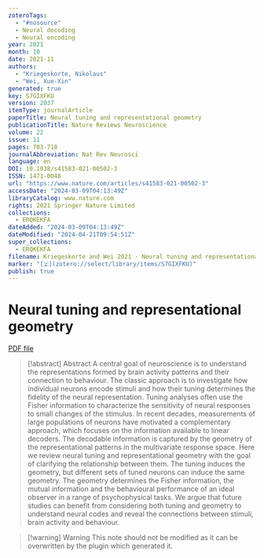 ```yaml
---
zoteroTags:
  - "#nosource"
  - Neural decoding
  - Neural encoding
year: 2021
month: 10
date: 2021-11
authors:
  - "Kriegeskorte, Nikolaus"
  - "Wei, Xue-Xin"
generated: true
key: S7GIXFKU
version: 2037
itemType: journalArticle
paperTitle: Neural tuning and representational geometry
publicationTitle: Nature Reviews Neuroscience
volume: 22
issue: 11
pages: 703-718
journalAbbreviation: Nat Rev Neurosci
language: en
DOI: 10.1038/s41583-021-00502-3
ISSN: 1471-0048
url: "https://www.nature.com/articles/s41583-021-00502-3"
accessDate: "2024-03-09T04:13:49Z"
libraryCatalog: www.nature.com
rights: 2021 Springer Nature Limited
collections:
  - ERQKEKFA
dateAdded: "2024-03-09T04:13:49Z"
dateModified: "2024-04-21T09:54:51Z"
super_collections:
  - ERQKEKFA
filename: Kriegeskorte and Wei 2021 - Neural tuning and representational geometry.pdf
marker: "[🇿](zotero://select/library/items/S7GIXFKU)"
publish: true
---
```

# Neural tuning and representational geometry

[PDF file](/Papers/PDFs/Kriegeskorte%20and%20Wei%202021%20-%20Neural%20tuning%20and%20representational%20geometry.pdf)

> [!abstract] Abstract
> A central goal of neuroscience is to understand the representations formed by brain activity patterns and their connection to behaviour. The classic approach is to investigate how individual neurons encode stimuli and how their tuning determines the fidelity of the neural representation. Tuning analyses often use the Fisher information to characterize the sensitivity of neural responses to small changes of the stimulus. In recent decades, measurements of large populations of neurons have motivated a complementary approach, which focuses on the information available to linear decoders. The decodable information is captured by the geometry of the representational patterns in the multivariate response space. Here we review neural tuning and representational geometry with the goal of clarifying the relationship between them. The tuning induces the geometry, but different sets of tuned neurons can induce the same geometry. The geometry determines the Fisher information, the mutual information and the behavioural performance of an ideal observer in a range of psychophysical tasks. We argue that future studies can benefit from considering both tuning and geometry to understand neural codes and reveal the connections between stimuli, brain activity and behaviour.

>[!warning] Warning
> This note should not be modified as it can be overwritten by the plugin which generated it.

